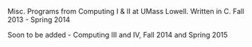 Misc. Programs from Computing I & II at UMass Lowell.
Written in C.
Fall 2013 - Spring 2014

Soon to be added - Computing III and IV, Fall 2014 and Spring 2015